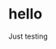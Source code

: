 # hello
Just testing

<div id="typewriter">
  <p id="It was November 2024 and it randomly came upto me and it suddenly struck to me ‘Damn… 2025 is already here. I’ve been through sooo much this year, I wonder if I could put it one line?’. Then I was curious how many years can I describe in one line and here we go"></p>
</div>




